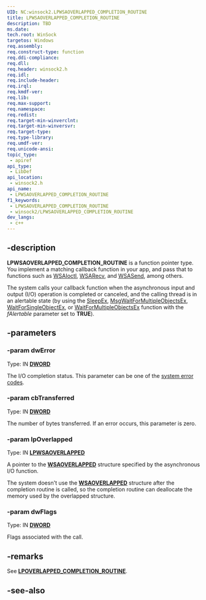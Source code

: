 ```yaml
---
UID: NC:winsock2.LPWSAOVERLAPPED_COMPLETION_ROUTINE
title: LPWSAOVERLAPPED_COMPLETION_ROUTINE
description: TBD
ms.date: 
tech.root: WinSock
targetos: Windows
req.assembly: 
req.construct-type: function
req.ddi-compliance: 
req.dll: 
req.header: winsock2.h
req.idl: 
req.include-header: 
req.irql: 
req.kmdf-ver: 
req.lib: 
req.max-support: 
req.namespace: 
req.redist: 
req.target-min-winverclnt: 
req.target-min-winversvr: 
req.target-type: 
req.type-library: 
req.umdf-ver: 
req.unicode-ansi: 
topic_type:
 - apiref
api_type:
 - LibDef
api_location:
 - winsock2.h
api_name:
 - LPWSAOVERLAPPED_COMPLETION_ROUTINE
f1_keywords:
 - LPWSAOVERLAPPED_COMPLETION_ROUTINE
 - winsock2/LPWSAOVERLAPPED_COMPLETION_ROUTINE
dev_langs:
 - c++
---
```


## -description

**LPWSAOVERLAPPED_COMPLETION_ROUTINE** is a function pointer type. You implement a matching callback function in your app, and pass that to functions such as [WSAIoctl](./nf-winsock2-wsaioctl.md), [WSARecv](./nf-winsock2-wsarecv.md), and [WSASend](./nf-winsock2-wsasend.md), among others.

The system calls your callback function when the asynchronous input and output (I/O) operation is completed or canceled, and the calling thread is in an alertable state (by using the <a href="/windows/win32/api/synchapi/nf-synchapi-sleepex">SleepEx</a>, <a href="/windows/win32/api/winuser/nf-winuser-msgwaitformultipleobjectsex">MsgWaitForMultipleObjectsEx</a>, <a href="/windows/win32/api/synchapi/nf-synchapi-waitforsingleobjectex">WaitForSingleObjectEx</a>, or <a href="/windows/win32/api/synchapi/nf-synchapi-waitformultipleobjectsex">WaitForMultipleObjectsEx</a> function with the <i>fAlertable</i> parameter set to <b>TRUE</b>).

## -parameters

### -param dwError

Type: IN **[DWORD](/windows/win32/winprog/windows-data-types)**

The I/O completion status. This parameter can be one of the <a href="/windows/win32/Debug/system-error-codes">system error codes</a>.

### -param cbTransferred

Type: IN **[DWORD](/windows/win32/winprog/windows-data-types)**

The number of bytes transferred. If an error occurs, this parameter is zero.

### -param lpOverlapped

Type: IN **[LPWSAOVERLAPPED](./ns-winsock2-wsaoverlapped.md)**

A pointer to the [**WSAOVERLAPPED**](./ns-winsock2-wsaoverlapped.md) structure specified by the asynchronous I/O function.

The system doesn't use the [**WSAOVERLAPPED**](./ns-winsock2-wsaoverlapped.md) structure after the completion routine is called, so the completion routine can deallocate the memory used by the overlapped structure.

### -param dwFlags

Type: IN **[DWORD](/windows/win32/winprog/windows-data-types)**

Flags associated with the call.

## -remarks

See [**LPOVERLAPPED_COMPLETION_ROUTINE**](../minwinbase/nc-minwinbase-lpoverlapped_completion_routine.md).

## -see-also